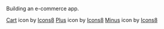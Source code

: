 Building an e-commerce app.

<a target="_blank" href="https://icons8.com/icon/59997/shopping-cart">Cart</a> icon by <a target="_blank" href="https://icons8.com">Icons8</a>
<a target="_blank" href="https://icons8.com/icon/1501/plus">Plus</a> icon by <a target="_blank" href="https://icons8.com">Icons8</a>
<a target="_blank" href="https://icons8.com/icon/1504/minus">Minus</a> icon by <a target="_blank" href="https://icons8.com">Icons8</a>